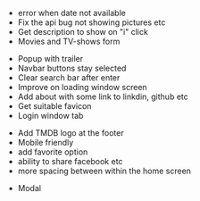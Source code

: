 <!--? MUST ?-->

- error when date not available
- Fix the api bug not showing pictures etc
- Get description to show on "i" click
- Movies and TV-shows form

<!--? NICE ?-->

- Popup with trailer
- Navbar buttons stay selected
- Clear search bar after enter
- Improve on loading window screen
- Add about with some link to linkdin, github etc
- Get suitable favicon
- Login window tab

<!--? MAYBE ?-->

- Add TMDB logo at the footer
- Mobile friendly
- add favorite option
- ability to share facebook etc
- more spacing between within the home screen

<!-- ? Material UI -->

- Modal
